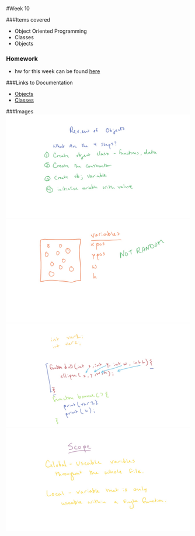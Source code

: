 #Week 10

###Items covered
* Object Oriented Programming
* Classes
* Objects

### Homework
* hw for this week can be found [here](https://github.com/mositech/CS2015/issues/23)

###Links to Documentation
* [Objects](https://processing.org/tutorials/objects/)
* [Classes](https://processing.org/reference/class.html)


###Images
![classReview](https://github.com/mositech/CS2015/blob/master/Class-Material/week10/imageNotes/01_classReview.jpg?raw=true)
![constructorArgumentExample](https://github.com/mositech/CS2015/blob/master/Class-Material/week10/imageNotes/02_constructorArgumentEx.jpg?raw=true)
![scopeExample](https://github.com/mositech/CS2015/blob/master/Class-Material/week10/imageNotes/03_scopeExample.jpg?raw=true)
![scope](https://github.com/mositech/CS2015/blob/master/Class-Material/week10/imageNotes/04_scope.jpg?raw=true)
